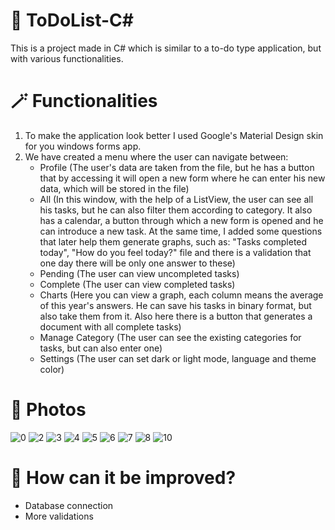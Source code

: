 # 📆 ToDoList-C#
This is a project made in C# which is similar to a to-do type application, but with various functionalities.

# 🪄 Functionalities
1. To make the application look better I used Google's Material Design skin for you windows forms app.
2. We have created a menu where the user can navigate between:
	- Profile (The user's data are taken from the file, but he has a button that by accessing it will open a new form where he can enter his new data, which will be stored in the file)
	- All (In this window, with the help of a ListView, the user can see all his tasks, but he can also filter them according to category. It also has a calendar, a button through which a new form is opened and he can introduce a new task. At the same time, I added some questions that later help them generate graphs, such as: "Tasks completed today", "How do you feel today?" file and there is a validation that one day there will be only one answer to these)
	- Pending (The user can view uncompleted tasks)
	- Complete (The user can view completed tasks)
	- Charts (Here you can view a graph, each column means the average of this year's answers. He can save his tasks in binary format, but also take them from it. Also here there is a button that generates a document with all complete tasks)
	- Manage Category (The user can see the existing categories for tasks, but can also enter one)
	- Settings (The user can set dark or light mode, language and theme color)

# 📸 Photos
![0](https://github.com/cataaptr/ToDoList-C-sharp/assets/128240441/3c2c13fa-bf32-45f6-9883-78740933c197)
![2](https://github.com/cataaptr/ToDoList-C-sharp/assets/128240441/24c3a4f4-62d6-47aa-ab2f-7a6bfa40a6f2)
![3](https://github.com/cataaptr/ToDoList-C-sharp/assets/128240441/587da95d-7f0b-49f7-b95d-f6330a09cffb)
![4](https://github.com/cataaptr/ToDoList-C-sharp/assets/128240441/97f3287e-98db-469a-a287-78dc6b23d23e)
![5](https://github.com/cataaptr/ToDoList-C-sharp/assets/128240441/c8a2db02-5f0d-404e-84ac-d93ec619e97b)
![6](https://github.com/cataaptr/ToDoList-C-sharp/assets/128240441/b66af6ec-0cfd-4db9-826f-b01148d1fb18)
![7](https://github.com/cataaptr/ToDoList-C-sharp/assets/128240441/0473444a-8641-42a6-b304-3f7ddc0ee844)
![8](https://github.com/cataaptr/ToDoList-C-sharp/assets/128240441/c3c75b26-5efb-4cf2-83d6-e198a2f086f7)
![10](https://github.com/cataaptr/ToDoList-C-sharp/assets/128240441/706375a4-13a3-4ae4-9fdc-a814b1bde861)


 
# 🤔 How can it be improved?
- Database connection
- More validations
